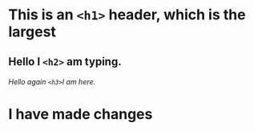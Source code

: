 # This is an `<h1>` header, which is the largest
## Hello I  `<h2>` am typing.
###### Hello again `<h3>`I am here.












# I have made changes
